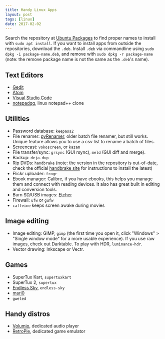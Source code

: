 ```yaml
---
title: Handy Linux Apps
layout: post
tags: [linux]
date: 2017-02-02
---
```


Search the repository at [Ubuntu Packages](http://packages.ubuntu.com/) to find proper names to install with `sudo apt install`.
If you want to install apps from outside the repositories, download the `.deb`. 
Install `.deb` via commandline using `sudo dpkg -i package-name.deb`, and remove with `sudo dpkg -r package-name` (note: the remove package name is not the same as the `.deb`'s name).

## Text Editors

- [Gedit](https://evanwill.github.io/_drafts/notes/gedit-editor.html) 
- [Atom](https://atom.io/)
- [Visual Studio Code](https://code.visualstudio.com/)
- [notepadqq](http://notepadqq.altervista.org/wp/), linux notepad++ clone

## Utilities

- Password database: `keepass2`
- File renamer: [pyRenamer](https://launchpad.net/pyrenamer), older batch file renamer, but still works. Unique feature allows you to use a csv list to rename a batch of files. 
- Screencast: `vokoscreen`, or `kazam`
- File transfer/sync: `grsync` (GUI rsync), `meld` (GUI diff and merge).
- Backup: `deja-dup`
- Rip DVDs: `handbrake` (note: the version in the repository is out-of-date, check the official [handbrake site](https://handbrake.fr/) for instructions to install the latest)
- Flickr uploader: `frogr`
- Ebook manager: Calibre, if you have ebooks, this helps you manage them and connect with reading devices. It also has great built in editing and conversion tools.
- Burn SD/USB images: [Etcher](https://etcher.io/)
- Firewall: `ufw` or `gufw`
- `caffeine` keeps screen awake during movies

## Image editing

- Image editing: GIMP, `gimp` (the first time you open it, click "Windows" > "Single window mode" for a more usable experience). If you use raw images, check out Darktable. To play with HDR, `luminance-hdr`.
- Vector drawing: Inkscape or Vectr.

## Games

- SuperTux Kart, `supertuxkart`
- SuperTux 2, `supertux`
- [Endless Sky](https://endless-sky.github.io/), `endless-sky`
- [mari0](http://stabyourself.net/mari0/#download)
- `gweled`

## Handy distros

- [Volumio](https://volumio.org/), dedicated audio player
- [RetroPie](https://evanwill.github.io/_drafts/notes/retropie.html), dedicated game emulator
